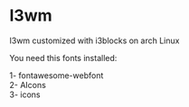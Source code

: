 # I3wm
I3wm customized with i3blocks on arch Linux

You need this fonts installed:

1- fontawesome-webfont
<br>
2- AIcons
<br>
3- icons
